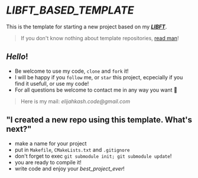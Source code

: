 # *LIBFT_BASED_TEMPLATE*
This is the template for starting a new project based on my **_[LIBFT](https://github.com/elijahkash/libft)_**.

> If you don't know nothing about template repositories, [read man](https://help.github.com/en/github/creating-cloning-and-archiving-repositories/creating-a-repository-from-a-template)!

## _Hello_!
- Be welcome to use my code, `clone` and `fork` it!
- I will be happy if you `follow` me, or `star` this project, ecpecially if you find it usefull, or use my code!
- For all questions be welcome to contact me in any way you want 👋
> Here is my  mail: _elijahkash.code@gmail.com_

## "I created a new repo using this template. What's next?"

- make a name for your project
- put in `Makefile`, `CMakeLists.txt` and `.gitignore`
- don't forget to exec `git submodule init; git submodule update`!
- you are ready to compile it!
- write code and enjoy your *_best_project_ever_*!
